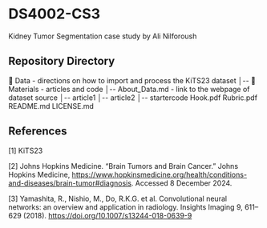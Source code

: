 # DS4002-CS3

Kidney Tumor Segmentation case study by Ali Nilforoush

## Repository Directory
📂 Data - directions on how to import and process the KiTS23 dataset
│-- 
📂 Materials - articles and code
│-- About_Data.md - link to the webpage of dataset source
│-- article1
│-- article2
│-- startercode
Hook.pdf
Rubric.pdf
README.md
LICENSE.md

## References
[1] KiTS23

[2] Johns Hopkins Medicine. “Brain Tumors and Brain Cancer.” Johns Hopkins Medicine, https://www.hopkinsmedicine.org/health/conditions-and-diseases/brain-tumor#diagnosis. Accessed 8 December 2024.

[3] Yamashita, R., Nishio, M., Do, R.K.G. et al. Convolutional neural networks: an overview and application in radiology. Insights Imaging 9, 611–629 (2018). https://doi.org/10.1007/s13244-018-0639-9
